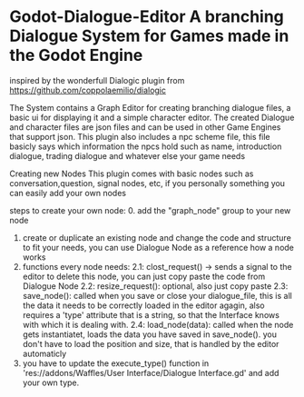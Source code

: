 # Godot-Dialogue-Editor A branching Dialogue System for Games made in the Godot Engine

inspired by the wonderfull Dialogic plugin from https://github.com/coppolaemilio/dialogic

The System contains a Graph Editor for creating branching dialogue files, a basic ui for displaying it and a simple character editor.
The created Dialogue and character files are json files and can be used in other Game Engines that support json.
This plugin also includes a npc scheme file, this file basicly says which information the npcs hold such as name, introduction dialogue, trading dialogue and whatever else your game needs

Creating new Nodes
This plugin comes with basic nodes such as conversation,question, signal nodes, etc, if you personally something you can easily add your own nodes

steps to create your own node:
0. add the "graph_node" group to your new node
1. create or duplicate an existing node and change the code and structure to fit your needs, you can use Dialogue Node as a reference how a node works
2. functions every node needs:
  2.1: clost_request() -> sends a signal to the editor to delete this node, you can just copy paste the 
  code from Dialogue Node
  2.2: resize_request(): optional, also just copy paste
  2.3: save_node(): called when you save or close your dialogue_file, this is all the data it needs to be correctly loaded in the editor agagin, also requires a 'type' attribute that is a string, so that the Interface knows with which it is dealing with.
  2.4: load_node(data): called when the node gets instantiatet, loads the data you have saved in save_node(). you don't have to load the position and size, that is handled by the editor automaticly
3. you have to update the execute_type() function in 'res://addons/Waffles/User Interface/Dialogue Interface.gd' and add your own type.
